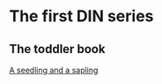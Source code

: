 # The first DIN series

## The toddler book

[A seedling and a sapling](./A_seedling_and_a_sapling/README.md)
